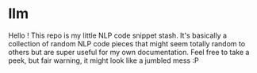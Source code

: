 # llm
Hello ! This repo is my little NLP code snippet stash. It's basically a collection of random NLP code pieces that might seem totally random to others but are super useful for my own documentation. Feel free to take a peek, but fair warning, it might look like a jumbled mess :P
